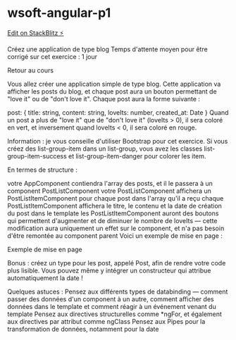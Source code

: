 # wsoft-angular-p1

[Edit on StackBlitz ⚡️](https://stackblitz.com/edit/wsoft-angular-p1-bnmjuz)

Créez une application de type blog
Temps d'attente moyen pour être corrigé sur cet exercice : 1 jour

 Retour au cours

Vous allez créer une application simple de type blog.  Cette application va afficher les posts du blog, et chaque post aura un bouton permettant de "love it" ou de "don't love it".  Chaque post aura la forme suivante : 

post: {
  title: string,
  content: string,
  loveIts: number,
  created_at: Date
} 
Quand un post a plus de "love it" que de "don't love it" (loveIts > 0), il sera coloré en vert, et inversement quand loveIts < 0, il sera coloré en rouge.

 Information : je vous conseille d'utiliser Bootstrap pour cet exercice.  Si vous créez des list-group-item dans un list-group, vous avez les classes list-group-item-success et list-group-item-danger pour colorer les item.

 En termes de structure :

votre AppComponent contiendra l'array des posts, et il le passera à un component PostListComponent
votre PostListComponent affichera un PostListItemComponent pour chaque post dans l'array qu'il a reçu
chaque PostListItemComponent affichera le titre, le contenu et la date de création du post dans le template
les PostListItemComponent auront des boutons qui permettent d'augmenter et de diminuer le nombre de loveIts — cette modification aura uniquement un effet sur le component, et n'a pas besoin d'être remontée au component parent
Voici un exemple de mise en page :  

Exemple de mise en page

 

Bonus : créez un type pour les post, appelé Post, afin de rendre votre code plus lisible.  Vous pouvez même y intégrer un constructeur qui attribue automatiquement la date !

Quelques astuces : 
Pensez aux différents types de databinding — comment passer des données d'un component à un autre, comment afficher des données dans le template et comment réagir à un événement venant du template
Pensez aux directives structurelles comme *ngFor, et également aux directives par attribut comme ngClass
Pensez aux Pipes pour la transformation de données, notamment pour la date
